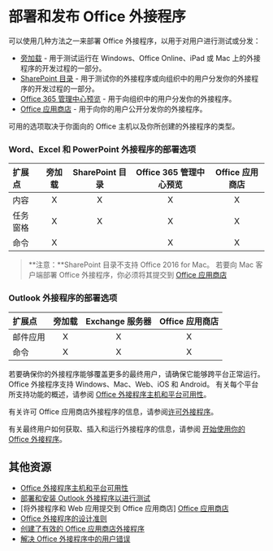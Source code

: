 
# 部署和发布 Office 外接程序


可以使用几种方法之一来部署 Office 外接程序，以用于对用户进行测试或分发：

- [旁加载](../testing/create-a-network-shared-folder-catalog-for-task-pane-and-content-add-ins.md) - 用于测试运行在 Windows、Office Online、iPad 或 Mac 上的外接程序的开发过程的一部分。
- [SharePoint 目录](publish-task-pane-and-content-add-ins-to-an-add-in-catalog.md) - 用于测试你的外接程序或向组织中的用户分发你的外接程序的开发过程的一部分。
- [Office 365 管理中心预览](https://support.office.com/en-ie/article/Deploy-Office-Add-Ins-in-Office-365-737e8c86-be63-44d7-bf02-492fa7cd9c3f?ui=en-US&rs=en-IE&ad=IE) - 用于向组织中的用户分发你的外接程序。
- [Office 应用商店] - 用于向你的用户公开分发你的外接程序。

可用的选项取决于你面向的 Office 主机以及你所创建的外接程序的类型。

### Word、Excel 和 PowerPoint 外接程序的部署选项

| 扩展点            | 旁加载 | SharePoint 目录 | Office 365 管理中心预览 | Office 应用商店 |
|:----------------|:-----------:|:------------------:|:-------------------------------:|:------------:|
| 内容         | X           | X                  | X                               | X            |
| 任务窗格       | X           | X                  | X                               | X            |
| 命令         | X           |                    | X                               | X            |

> **注意：**SharePoint 目录不支持 Office 2016 for Mac。 若要向 Mac 客户端部署 Office 外接程序，你必须将其提交到 [Office 应用商店]    

### Outlook 外接程序的部署选项

| 扩展点     | 旁加载 | Exchange 服务器 | Office 应用商店 |
|:---------|:-----------:|:---------------:|:------------:|
| 邮件应用 | X           | X               | X            |
| 命令  | X           | X               | X            |

若要确保你的外接程序能够覆盖更多的最终用户，请确保它能够跨平台正常运行。 Office 外接程序支持 Windows、Mac、Web、iOS 和 Android。 有关每个平台所支持功能的概述，请参阅 [Office 外接程序主机和平台可用性]。   

有关许可 Office 应用商店外接程序的信息，请参阅[许可外接程序](https://msdn.microsoft.com/EN-US/library/office/jj163257.aspx)。

有关最终用户如何获取、插入和运行外接程序的信息，请参阅 [开始使用你的 Office 外接程序](https://support.office.com/en-ie/article/Start-using-your-Office-Add-in-82e665c4-6700-4b56-a3f3-ef5441996862?ui=en-US&rs=en-IE&ad=IE)。

## 其他资源

- [Office 外接程序主机和平台可用性]
- [部署和安装 Outlook 外接程序以进行测试](../outlook/testing-and-tips.md) 
- [将外接程序和 Web 应用提交到 Office 应用商店] [Office 应用商店]
- [Office 外接程序的设计准则](../design/add-in-design)
- [创建了有效的 Office 应用商店外接程序](https://msdn.microsoft.com/en-us/library/jj635874.aspx)
- [解决 Office 外接程序中的用户错误](../testing/testing-and-troubleshooting.md)

[Office 应用商店]: http://msdn.microsoft.com/library/ff075782-1303-4517-91cc-b3d730e9b9ae%28Office.15%29.aspx
[Office 外接程序主机和平台可用性]: http://dev.office.com/add-in-availability
